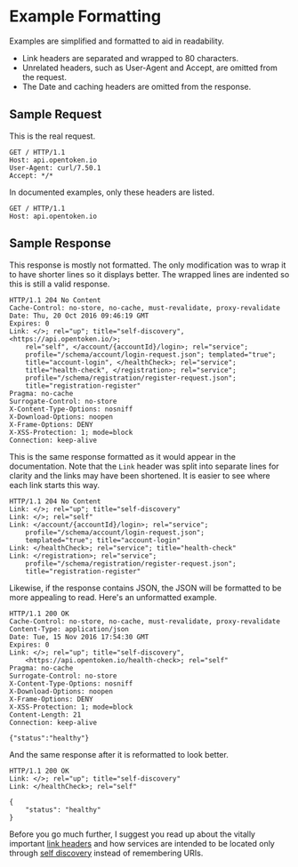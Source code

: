 Example Formatting
==================

Examples are simplified and formatted to aid in readability.

* Link headers are separated and wrapped to 80 characters.
* Unrelated headers, such as User-Agent and Accept, are omitted from the request.
* The Date and caching headers are omitted from the response.


Sample Request
--------------

This is the real request.

    GET / HTTP/1.1
    Host: api.opentoken.io
    User-Agent: curl/7.50.1
    Accept: */*

In documented examples, only these headers are listed.

    GET / HTTP/1.1
    Host: api.opentoken.io


Sample Response
---------------

This response is mostly not formatted.  The only modification was to wrap it to have shorter lines so it displays better.  The wrapped lines are indented so this is still a valid response.

    HTTP/1.1 204 No Content
    Cache-Control: no-store, no-cache, must-revalidate, proxy-revalidate
    Date: Thu, 20 Oct 2016 09:46:19 GMT
    Expires: 0
    Link: </>; rel="up"; title="self-discovery", <https://api.opentoken.io/>;
        rel="self", </account/{accountId}/login>; rel="service";
        profile="/schema/account/login-request.json"; templated="true";
        title="account-login", </healthCheck>; rel="service";
        title="health-check", </registration>; rel="service";
        profile="/schema/registration/register-request.json";
        title="registration-register"
    Pragma: no-cache
    Surrogate-Control: no-store
    X-Content-Type-Options: nosniff
    X-Download-Options: noopen
    X-Frame-Options: DENY
    X-XSS-Protection: 1; mode=block
    Connection: keep-alive

This is the same response formatted as it would appear in the documentation.  Note that the `Link` header was split into separate lines for clarity and the links may have been shortened.  It is easier to see where each link starts this way.

    HTTP/1.1 204 No Content
    Link: </>; rel="up"; title="self-discovery"
    Link: </>; rel="self"
    Link: </account/{accountId}/login>; rel="service";
        profile="/schema/account/login-request.json";
        templated="true"; title="account-login"
    Link: </healthCheck>; rel="service"; title="health-check"
    Link: </registration>; rel="service";
        profile="/schema/registration/register-request.json";
        title="registration-register"

Likewise, if the response contains JSON, the JSON will be formatted to be more appealing to read.  Here's an unformatted example.

    HTTP/1.1 200 OK
    Cache-Control: no-store, no-cache, must-revalidate, proxy-revalidate
    Content-Type: application/json
    Date: Tue, 15 Nov 2016 17:54:30 GMT
    Expires: 0
    Link: </>; rel="up"; title="self-discovery",
        <https://api.opentoken.io/health-check>; rel="self"
    Pragma: no-cache
    Surrogate-Control: no-store
    X-Content-Type-Options: nosniff
    X-Download-Options: noopen
    X-Frame-Options: DENY
    X-XSS-Protection: 1; mode=block
    Content-Length: 21
    Connection: keep-alive

    {"status":"healthy"}

And the same response after it is reformatted to look better.

    HTTP/1.1 200 OK
    Link: </>; rel="up"; title="self-discovery"
    Link: </healthCheck>; rel="self"

    {
        "status": "healthy"
    }

Before you go much further, I suggest you read up about the vitally important [link headers](links.md) and how services are intended to be located only through [self discovery](self-discovery.md) instead of remembering URIs.
